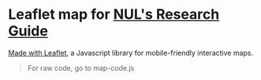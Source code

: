 # Leaflet map for [NUL's Research Guide](https://libguides.northwestern.edu/gis)

[Made with Leaflet](https://leafletjs.com/), a Javascript library for mobile-friendly interactive maps.

> For raw code, go to map-code.js
